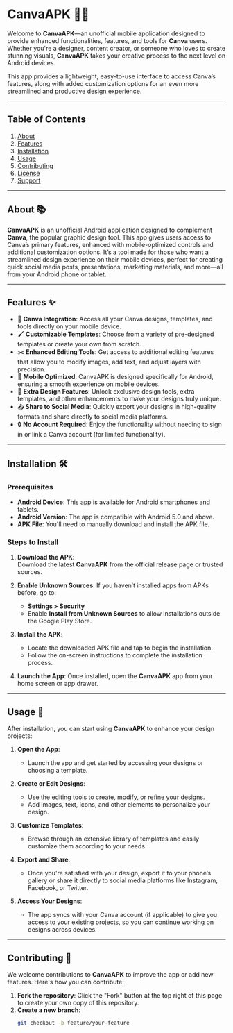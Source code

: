 # CanvaAPK 🎨📱

Welcome to **CanvaAPK**—an unofficial mobile application designed to provide enhanced functionalities, features, and tools for **Canva** users. Whether you're a designer, content creator, or someone who loves to create stunning visuals, **CanvaAPK** takes your creative process to the next level on Android devices.

This app provides a lightweight, easy-to-use interface to access Canva’s features, along with added customization options for an even more streamlined and productive design experience.

---

## Table of Contents

1. [About](#about)
2. [Features](#features)
3. [Installation](#installation)
4. [Usage](#usage)
5. [Contributing](#contributing)
6. [License](#license)
7. [Support](#support)

---

## About 📚

**CanvaAPK** is an unofficial Android application designed to complement **Canva**, the popular graphic design tool. This app gives users access to Canva’s primary features, enhanced with mobile-optimized controls and additional customization options. It’s a tool made for those who want a streamlined design experience on their mobile devices, perfect for creating quick social media posts, presentations, marketing materials, and more—all from your Android phone or tablet.

---

## Features ✨

- 🎨 **Canva Integration**: Access all your Canva designs, templates, and tools directly on your mobile device.
- 🖌️ **Customizable Templates**: Choose from a variety of pre-designed templates or create your own from scratch. 
- ✂️ **Enhanced Editing Tools**: Get access to additional editing features that allow you to modify images, add text, and adjust layers with precision.
- 📱 **Mobile Optimized**: CanvaAPK is designed specifically for Android, ensuring a smooth experience on mobile devices.
- 🌈 **Extra Design Features**: Unlock exclusive design tools, extra templates, and other enhancements to make your designs truly unique.
- 📤 **Share to Social Media**: Quickly export your designs in high-quality formats and share directly to social media platforms.
- 🔒 **No Account Required**: Enjoy the functionality without needing to sign in or link a Canva account (for limited functionality).

---

## Installation 🛠️

### Prerequisites

- **Android Device**: This app is available for Android smartphones and tablets.
- **Android Version**: The app is compatible with Android 5.0 and above.
- **APK File**: You'll need to manually download and install the APK file.

### Steps to Install

1. **Download the APK**:  
   Download the latest **CanvaAPK** from the official release page or trusted sources.
   
2. **Enable Unknown Sources**:
   If you haven’t installed apps from APKs before, go to:
   - **Settings > Security**
   - Enable **Install from Unknown Sources** to allow installations outside the Google Play Store.

3. **Install the APK**:
   - Locate the downloaded APK file and tap to begin the installation.
   - Follow the on-screen instructions to complete the installation process.

4. **Launch the App**:
   Once installed, open the **CanvaAPK** app from your home screen or app drawer.

---

## Usage 🎉

After installation, you can start using **CanvaAPK** to enhance your design projects:

1. **Open the App**:
   - Launch the app and get started by accessing your designs or choosing a template.
   
2. **Create or Edit Designs**:
   - Use the editing tools to create, modify, or refine your designs.
   - Add images, text, icons, and other elements to personalize your design.

3. **Customize Templates**:
   - Browse through an extensive library of templates and easily customize them according to your needs.

4. **Export and Share**:
   - Once you're satisfied with your design, export it to your phone’s gallery or share it directly to social media platforms like Instagram, Facebook, or Twitter.

5. **Access Your Designs**:
   - The app syncs with your Canva account (if applicable) to give you access to your existing projects, so you can continue working on designs across devices.

---

## Contributing 🤝

We welcome contributions to **CanvaAPK** to improve the app or add new features. Here's how you can contribute:

1. **Fork the repository**: Click the "Fork" button at the top right of this page to create your own copy of this repository.
2. **Create a new branch**:
   ```bash
   git checkout -b feature/your-feature
